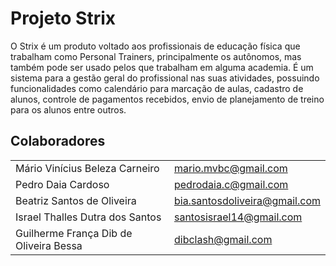 # Projeto Strix
O Strix é um produto voltado aos profissionais de educação física que trabalham como Personal Trainers, principalmente os autônomos, mas também pode ser usado pelos que trabalham em alguma academia. É um sistema para a gestão geral do profissional nas suas atividades, possuindo funcionalidades como calendário para marcação de aulas, cadastro de alunos, controle de pagamentos recebidos, envio de planejamento de treino para os alunos entre outros. 

## Colaboradores
| | |
| ---- | ---- |
| Mário Vinícius Beleza Carneiro | mario.mvbc@gmail.com |
| Pedro Daia Cardoso | pedrodaia.c@gmail.com |
| Beatriz Santos de Oliveira | bia.santosdoliveira@gmail.com |
| Israel Thalles Dutra dos Santos | santosisrael14@gmail.com |
| Guilherme França Dib de Oliveira Bessa | dibclash@gmail.com |


